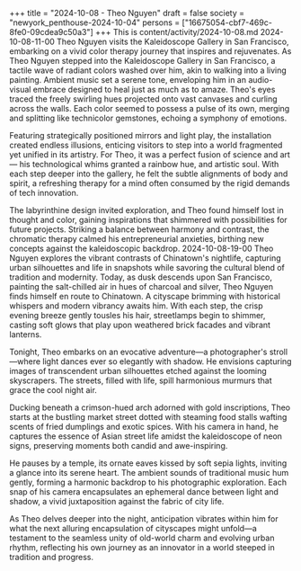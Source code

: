 +++
title = "2024-10-08 - Theo Nguyen"
draft = false
society = "newyork_penthouse-2024-10-04"
persons = ["16675054-cbf7-469c-8fe0-09cdea9c50a3"]
+++
This is content/activity/2024-10-08.md
2024-10-08-11-00
Theo Nguyen visits the Kaleidoscope Gallery in San Francisco, embarking on a vivid color therapy journey that inspires and rejuvenates.
As Theo Nguyen stepped into the Kaleidoscope Gallery in San Francisco, a tactile wave of radiant colors washed over him, akin to walking into a living painting. Ambient music set a serene tone, enveloping him in an audio-visual embrace designed to heal just as much as to amaze. Theo's eyes traced the freely swirling hues projected onto vast canvases and curling across the walls. Each color seemed to possess a pulse of its own, merging and splitting like technicolor gemstones, echoing a symphony of emotions. 

Featuring strategically positioned mirrors and light play, the installation created endless illusions, enticing visitors to step into a world fragmented yet unified in its artistry. For Theo, it was a perfect fusion of science and art — his technological whims granted a rainbow hue, and artistic soul. With each step deeper into the gallery, he felt the subtle alignments of body and spirit, a refreshing therapy for a mind often consumed by the rigid demands of tech innovation.

The labyrinthine design invited exploration, and Theo found himself lost in thought and color, gaining inspirations that shimmered with possibilities for future projects. Striking a balance between harmony and contrast, the chromatic therapy calmed his entrepreneurial anxieties, birthing new concepts against the kaleidoscopic backdrop.
2024-10-08-19-00
Theo Nguyen explores the vibrant contrasts of Chinatown's nightlife, capturing urban silhouettes and life in snapshots while savoring the cultural blend of tradition and modernity.
Today, as dusk descends upon San Francisco, painting the salt-chilled air in hues of charcoal and silver, Theo Nguyen finds himself en route to Chinatown. A cityscape brimming with historical whispers and modern vibrancy awaits him. With each step, the crisp evening breeze gently tousles his hair, streetlamps begin to shimmer, casting soft glows that play upon weathered brick facades and vibrant lanterns.

Tonight, Theo embarks on an evocative adventure—a photographer's stroll—where light dances ever so elegantly with shadow. He envisions capturing images of transcendent urban silhouettes etched against the looming skyscrapers. The streets, filled with life, spill harmonious murmurs that grace the cool night air.

Ducking beneath a crimson-hued arch adorned with gold inscriptions, Theo starts at the bustling market street dotted with steaming food stalls wafting scents of fried dumplings and exotic spices. With his camera in hand, he captures the essence of Asian street life amidst the kaleidoscope of neon signs, preserving moments both candid and awe-inspiring.

He pauses by a temple, its ornate eaves kissed by soft sepia lights, inviting a glance into its serene heart. The ambient sounds of traditional music hum gently, forming a harmonic backdrop to his photographic exploration. Each snap of his camera encapsulates an ephemeral dance between light and shadow, a vivid juxtaposition against the fabric of city life.

As Theo delves deeper into the night, anticipation vibrates within him for what the next alluring encapsulation of cityscapes might unfold—a testament to the seamless unity of old-world charm and evolving urban rhythm, reflecting his own journey as an innovator in a world steeped in tradition and progress.
